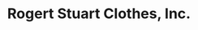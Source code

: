 ---
title: "Rogert Stuart Clothes, Inc."
url: /los-angeles/rogert-stuart-clothes-inc/
shop: clothes
---